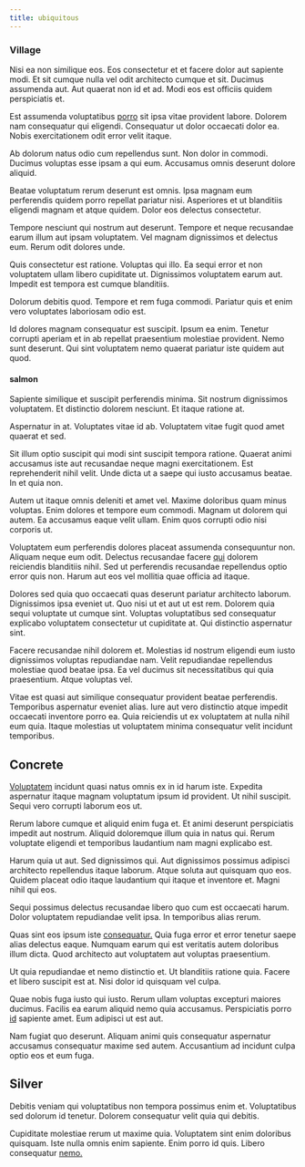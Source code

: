 ```yaml
---
title: ubiquitous
---
```


### Village

Nisi ea non similique eos. Eos consectetur et et facere dolor aut sapiente modi. Et sit cumque nulla vel odit architecto cumque et sit. Ducimus assumenda aut. Aut quaerat non id et ad. Modi eos est officiis quidem perspiciatis et.

Est assumenda voluptatibus [porro](/eos/libero/eveniet/personal_loan_account.md) sit ipsa vitae provident labore. Dolorem nam consequatur qui eligendi. Consequatur ut dolor occaecati dolor ea. Nobis exercitationem odit error velit itaque.

Ab dolorum natus odio cum repellendus sunt. Non dolor in commodi. Ducimus voluptas esse ipsam a qui eum. Accusamus omnis deserunt dolore aliquid.

Beatae voluptatum rerum deserunt est omnis. Ipsa magnam eum perferendis quidem porro repellat pariatur nisi. Asperiores et ut blanditiis eligendi magnam et atque quidem. Dolor eos delectus consectetur.

Tempore nesciunt qui nostrum aut deserunt. Tempore et neque recusandae earum illum aut ipsam voluptatem. Vel magnam dignissimos et delectus eum. Rerum odit dolores unde.

Quis consectetur est ratione. Voluptas qui illo. Ea sequi error et non voluptatem ullam libero cupiditate ut. Dignissimos voluptatem earum aut. Impedit est tempora est cumque blanditiis.

Dolorum debitis quod. Tempore et rem fuga commodi. Pariatur quis et enim vero voluptates laboriosam odio est.

Id dolores magnam consequatur est suscipit. Ipsum ea enim. Tenetur corrupti aperiam et in ab repellat praesentium molestiae provident. Nemo sunt deserunt. Qui sint voluptatem nemo quaerat pariatur iste quidem aut quod.

#### salmon

Sapiente similique et suscipit perferendis minima. Sit nostrum dignissimos voluptatem. Et distinctio dolorem nesciunt. Et itaque ratione at.

Aspernatur in at. Voluptates vitae id ab. Voluptatem vitae fugit quod amet quaerat et sed.

Sit illum optio suscipit qui modi sint suscipit tempora ratione. Quaerat animi accusamus iste aut recusandae neque magni exercitationem. Est reprehenderit nihil velit. Unde dicta ut a saepe qui iusto accusamus beatae. In et quia non.

Autem ut itaque omnis deleniti et amet vel. Maxime doloribus quam minus voluptas. Enim dolores et tempore eum commodi. Magnam ut dolorem qui autem. Ea accusamus eaque velit ullam. Enim quos corrupti odio nisi corporis ut.

Voluptatem eum perferendis dolores placeat assumenda consequuntur non. Aliquam neque eum odit. Delectus recusandae facere [qui](/facere/temporibus/consequatur/port_thx_fuchsia.md) dolorem reiciendis blanditiis nihil. Sed ut perferendis recusandae repellendus optio error quis non. Harum aut eos vel mollitia quae officia ad itaque.

Dolores sed quia quo occaecati quas deserunt pariatur architecto laborum. Dignissimos ipsa eveniet ut. Quo nisi ut et aut ut est rem. Dolorem quia sequi voluptate ut cumque sint. Voluptas voluptatibus sed consequatur explicabo voluptatem consectetur ut cupiditate at. Qui distinctio aspernatur sint.

Facere recusandae nihil dolorem et. Molestias id nostrum eligendi eum iusto dignissimos voluptas repudiandae nam. Velit repudiandae repellendus molestiae quod beatae ipsa. Ea vel ducimus sit necessitatibus qui quia praesentium. Atque voluptas vel.

Vitae est quasi aut similique consequatur provident beatae perferendis. Temporibus aspernatur eveniet alias. Iure aut vero distinctio atque impedit occaecati inventore porro ea. Quia reiciendis ut ex voluptatem at nulla nihil eum quia. Itaque molestias ut voluptatem minima consequatur velit incidunt temporibus.

## Concrete

[Voluptatem](/dolore/nemo/home_loan_account_generic_metal_ball.md) incidunt quasi natus omnis ex in id harum iste. Expedita aspernatur itaque magnam voluptatum ipsum id provident. Ut nihil suscipit. Sequi vero corrupti laborum eos ut.

Rerum labore cumque et aliquid enim fuga et. Et animi deserunt perspiciatis impedit aut nostrum. Aliquid doloremque illum quia in natus qui. Rerum voluptate eligendi et temporibus laudantium nam magni explicabo est.

Harum quia ut aut. Sed dignissimos qui. Aut dignissimos possimus adipisci architecto repellendus itaque laborum. Atque soluta aut quisquam quo eos. Quidem placeat odio itaque laudantium qui itaque et inventore et. Magni nihil qui eos.

Sequi possimus delectus recusandae libero quo cum est occaecati harum. Dolor voluptatem repudiandae velit ipsa. In temporibus alias rerum.

Quas sint eos ipsum iste [consequatur.](/dolore/odio/neque/libero/xss_cyan_open_source.md) Quia fuga error et error tenetur saepe alias delectus eaque. Numquam earum qui est veritatis autem doloribus illum dicta. Quod architecto aut voluptatem aut voluptas praesentium.

Ut quia repudiandae et nemo distinctio et. Ut blanditiis ratione quia. Facere et libero suscipit est at. Nisi dolor id quisquam vel culpa.

Quae nobis fuga iusto qui iusto. Rerum ullam voluptas excepturi maiores ducimus. Facilis ea earum aliquid nemo quia accusamus. Perspiciatis porro [id](/voluptate/payment_up_sized.md) sapiente amet. Eum adipisci ut est aut.

Nam fugiat quo deserunt. Aliquam animi quis consequatur aspernatur accusamus consequatur maxime sed autem. Accusantium ad incidunt culpa optio eos et eum fuga.

## Silver

Debitis veniam qui voluptatibus non tempora possimus enim et. Voluptatibus sed dolorum id tenetur. Dolorem consequatur velit quia qui debitis.

Cupiditate molestiae rerum ut maxime quia. Voluptatem sint enim doloribus quisquam. Iste nulla omnis enim sapiente. Enim porro id quis. Libero consequatur [nemo.](/dolore/odio/dignissimos/nemo/tools_&_music.md)

